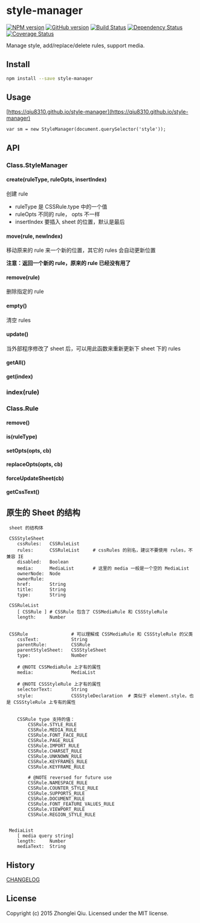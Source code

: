# style-manager
[![NPM version](https://badge.fury.io/js/style-manager.svg)](https://npmjs.org/package/style-manager)
[![GitHub version][git-tag-image]][project-url]
[![Build Status][travis-image]][travis-url]
[![Dependency Status][daviddm-url]][daviddm-image]
[![Coverage Status][coveralls-image]][coveralls-url]


Manage style, add/replace/delete rules, support media.


## Install


```bash
npm install --save style-manager
```


## Usage

[https://qiu8310.github.io/style-manager](https://qiu8310.github.io/style-manager)

```
var sm = new StyleManager(document.querySelector('style'));
```


## API


### Class.StyleManager

#### create(ruleType, ruleOpts, insertIndex)

创建 rule

* ruleType 是 CSSRule.type 中的一个值
* ruleOpts 不同的 rule， opts 不一样
* insertIndex 要插入 sheet 的位置，默认是最后

#### move(rule, newIndex)

移动原来的 rule 来一个新的位置，其它的 rules 会自动更新位置

**注意：返回一个新的 rule，原来的 rule 已经没有用了**

#### remove(rule)

删除指定的 rule

#### empty()

清空 rules

#### update()

当外部程序修改了 sheet 后，可以用此函数来重新更新下 sheet 下的 rules


#### getAll()

#### get(index)

### index(rule)


### Class.Rule

#### remove()

#### is(ruleType)

#### setOpts(opts, cb)

#### replaceOpts(opts, cb)

#### forceUpdateSheet(cb)

#### getCssText()


## 原生的 Sheet 的结构

```
 sheet 的结构体

 CSSStyleSheet
    cssRules:   CSSRuleList
    rules:      CSSRuleList     # cssRules 的别名，建议不要使用 rules，不兼容 IE
    disabled:   Boolean
    media:      MediaList       # 这里的 media 一般是一个空的 MediaList
    ownerNode:  Node
    ownerRule:
    href:       String
    title:      String
    type:       String

 CSSRuleList
    [ CSSRule ] # CSSRule 包含了 CSSMediaRule 和 CSSStyleRule
    length:     Number


 CSSRule                # 可以理解成 CSSMediaRule 和 CSSStyleRule 的父类
    cssText:            String
    parentRule:         CSSRule
    parentStyleSheet:   CSSStyleSheet
    type:               Number

    # @NOTE CSSMediaRule 上才有的属性
    media:              MediaList

    # @NOTE CSSStyleRule 上才有的属性
    selectorText:       String
    style:              CSSStyleDeclaration  # 类似于 element.style，也是 CSSStyleRule 上专有的属性


    CSSRule type 支持的值：
        CSSRule.STYLE_RULE
        CSSRule.MEDIA_RULE
        CSSRule.FONT_FACE_RULE
        CSSRule.PAGE_RULE
        CSSRule.IMPORT_RULE
        CSSRule.CHARSET_RULE
        CSSRule.UNKNOWN_RULE
        CSSRule.KEYFRAMES_RULE
        CSSRule.KEYFRAME_RULE

        # @NOTE reversed for future use
        CSSRule.NAMESPACE_RULE
        CSSRule.COUNTER_STYLE_RULE
        CSSRule.SUPPORTS_RULE
        CSSRule.DOCUMENT_RULE
        CSSRule.FONT_FEATURE_VALUES_RULE
        CSSRule.VIEWPORT_RULE
        CSSRule.REGION_STYLE_RULE


 MediaList
    [ media query string]
    length:     Number
    mediaText:  String

```


## History

[CHANGELOG](CHANGELOG.md)


## License

Copyright (c) 2015 Zhonglei Qiu. Licensed under the MIT license.



[project-url]: https://github.com/qiu8310/style-manager
[git-tag-image]: http://img.shields.io/github/tag/qiu8310/style-manager.svg
[climate-url]: https://codeclimate.com/github/qiu8310/style-manager
[climate-image]: https://codeclimate.com/github/qiu8310/style-manager/badges/gpa.svg
[travis-url]: https://travis-ci.org/qiu8310/style-manager
[travis-image]: https://travis-ci.org/qiu8310/style-manager.svg?branch=master
[daviddm-url]: https://david-dm.org/qiu8310/style-manager.svg?theme=shields.io
[daviddm-image]: https://david-dm.org/qiu8310/style-manager
[coveralls-url]: https://coveralls.io/r/qiu8310/style-manager
[coveralls-image]: https://coveralls.io/repos/qiu8310/style-manager/badge.png

